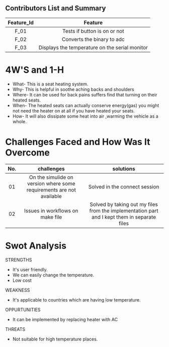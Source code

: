 ## Contributors List and Summary
|Feature_Id|Feature|
|:--------:|:---------:|
|F_01|Tests if button is on or not|
|F_02|Converts the binary to adc |
|F_03|Displays the temperature on the serial monitor|



# 4W'S and 1-H
*   What- This is a seat heating system.
*   Why- This is helpful in soothe aching backs and shoulders
*   Where- It can be used for back pains suffers find that turning on their heated seats.
*   When- The heated seats can actually conserve energy(gas) you might not need the heater on at all if you have heated your seats.
*   How- It will also dissipate some heat into air ,warming the vehicle as a whole.

# Challenges Faced and How Was It Overcome
|No.|challenges|solutions|
|:-------:|:--------:|:---------:|
|01|On the simulide on version where some requirements are not available|Solved in the connect session|
|02|Issues in workflows on make file|Solved by taking out my files from the implementation part and I kept them in separate files|


# Swot Analysis
STRENGTHS

*   It's user friendly.
*   We can easily change the temperature.
*   Low cost


WEAKNESS

*   It's applicable to countries which are having low temperature.


OPPURTUNITIES

*   It can be implemented by replacing heater with AC


THREATS

*  Not suitable for high temperature places.  
